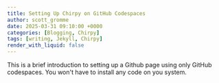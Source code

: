 ```yaml
---
title: Setting Up Chirpy on GitHub Codespaces
author: scott_gromme
date: 2025-03-31 09:10:00 +0000
categories: [Blogging, Chirpy]
tags: [writing, Jekyll, Chirpy]
render_with_liquid: false
---
```



This is a brief introduction to setting up a Github page using only GitHub codespaces. You won't have to install any code on you system.
